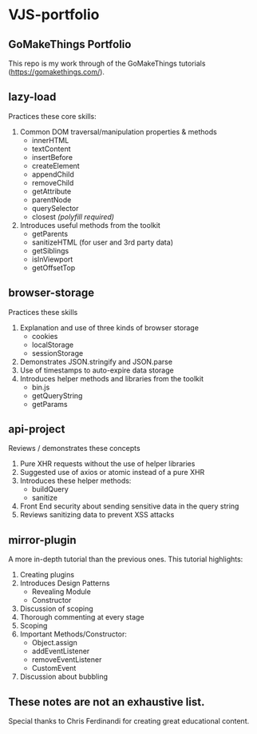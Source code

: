 # VJS-portfolio

## GoMakeThings Portfolio
This repo is my work through of the GoMakeThings tutorials (https://gomakethings.com/). 


## lazy-load
Practices these core skills:
1. Common DOM traversal/manipulation properties & methods
    - innerHTML
    - textContent
    - insertBefore
    - createElement
    - appendChild
    - removeChild
    - getAttribute
    - parentNode
    - querySelector
    - closest *(polyfill required)*
2. Introduces useful methods from the toolkit
    - getParents
    - sanitizeHTML (for user and 3rd party data)
    - getSiblings
    - isInViewport
    - getOffsetTop


## browser-storage
Practices these skills
1. Explanation and use of three kinds of browser storage
    - cookies
    - localStorage
    - sessionStorage
2. Demonstrates JSON.stringify and JSON.parse
3. Use of timestamps to auto-expire data storage
4. Introduces helper methods and libraries from the toolkit
    - bin.js
    - getQueryString
    - getParams


## api-project
Reviews / demonstrates these concepts
1. Pure XHR requests without the use of helper libraries
2. Suggested use of axios or atomic instead of a pure XHR
3. Introduces these helper methods:
    - buildQuery
    - sanitize
4. Front End security about sending sensitive data in the query string
5. Reviews sanitizing data to prevent XSS attacks 


## mirror-plugin
A more in-depth tutorial than the previous ones. This tutorial highlights:
1. Creating plugins
2. Introduces Design Patterns 
    - Revealing Module 
    - Constructor
3. Discussion of scoping
4. Thorough commenting at every stage
5. Scoping
6. Important Methods/Constructor:
    - Object.assign
    - addEventListener
    - removeEventListener
    - CustomEvent
7. Discussion about bubbling




These notes are not an exhaustive list. 
---
Special thanks to Chris Ferdinandi for creating great educational content.  
